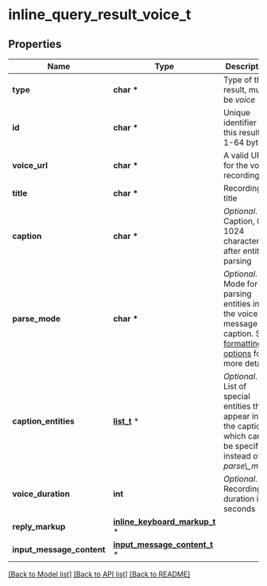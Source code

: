 # inline_query_result_voice_t

## Properties
Name | Type | Description | Notes
------------ | ------------- | ------------- | -------------
**type** | **char \*** | Type of the result, must be *voice* | [default to 'voice']
**id** | **char \*** | Unique identifier for this result, 1-64 bytes | 
**voice_url** | **char \*** | A valid URL for the voice recording | 
**title** | **char \*** | Recording title | 
**caption** | **char \*** | *Optional*. Caption, 0-1024 characters after entities parsing | [optional] 
**parse_mode** | **char \*** | *Optional*. Mode for parsing entities in the voice message caption. See [formatting options](https://core.telegram.org/bots/api/#formatting-options) for more details. | [optional] 
**caption_entities** | [**list_t**](message_entity.md) \* | *Optional*. List of special entities that appear in the caption, which can be specified instead of *parse\\_mode* | [optional] 
**voice_duration** | **int** | *Optional*. Recording duration in seconds | [optional] 
**reply_markup** | [**inline_keyboard_markup_t**](inline_keyboard_markup.md) \* |  | [optional] 
**input_message_content** | [**input_message_content_t**](input_message_content.md) \* |  | [optional] 

[[Back to Model list]](../README.md#documentation-for-models) [[Back to API list]](../README.md#documentation-for-api-endpoints) [[Back to README]](../README.md)



